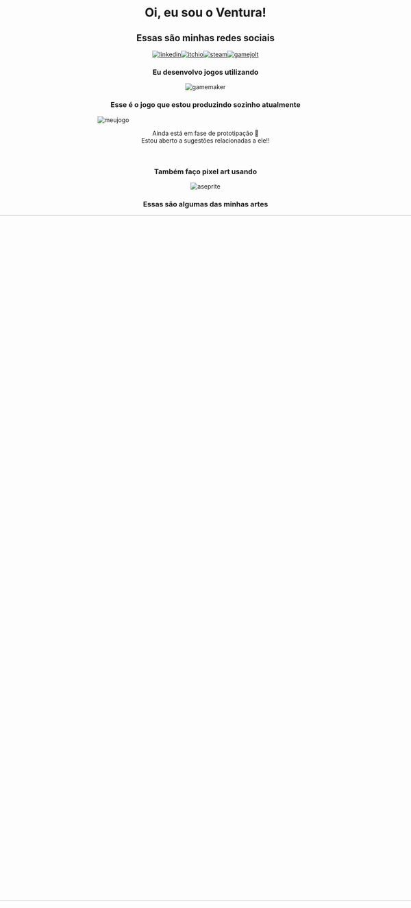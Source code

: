<h1 align="center" style="text-align:center;">Oi, eu sou o Ventura!</h1>
<h2 align="center" style="text-align:center">Essas são minhas redes sociais</h2>
<div align="center" class="container" style="display: flex; justify-content: center; align-items: center">
    <a href="https://www.linkedin.com/in/jo%C3%A3o-vitor-ventura-b2777626a/"><img src="https://img.shields.io/badge/LinkedIn-0077B5?style=for-the-badge&logo=linkedin&logoColor=white" title="linkedin"/></a>
    <a href="https://afcventura.itch.io/"><img src="https://img.shields.io/badge/Itch.io-FA5C5C?style=for-the-badge&logo=itchdotio&logoColor=white" title="itchio"/></a>
    <a href="https://steamcommunity.com/profiles/76561198795887050/"><img src="https://img.shields.io/badge/Steam-000000.svg?style=for-the-badge&logo=Steam&logoColor=white" title="steam"/></a>
    <a href="https://gamejolt.com/@AFCVentura"><img src="https://img.shields.io/badge/Game%20Jolt-CCFF00.svg?style=for-the-badge&logo=Game-Jolt&logoColor=black" title="gamejolt"/></a>
</div>
    
<h3 align="center" style="text-align:center">Eu desenvolvo jogos utilizando</h3>
<div align="center" class="container" style="display: flex; justify-content: center; align-items: center">
<img src="https://img.shields.io/badge/Gamemaker-000000.svg?style=for-the-badge&logo=Gamemaker&logoColor=white" title="gamemaker"/></div>
<h3 align="center" style="text-align:center">Esse é o jogo que estou produzindo sozinho atualmente</h3>
<img align="center" src="https://i.imgur.com/HFJEXHg.png" title="meujogo"/>
<p align="center" style="text-align: center">Ainda está em fase de prototipação 🙁<br>
Estou aberto a sugestões relacionadas a ele!!</p>
<br>
<h3 align="center" style="text-align:center">Também faço pixel art usando</h3>
<div align="center" class="container" style="display: flex; justify-content: center; align-items: center">
<img src="https://img.shields.io/badge/Aseprite-7D929E.svg?style=for-the-badge&logo=Aseprite&logoColor=white" title="aseprite"/></div>

<h3 align="center" style="text-align: center">Essas são algumas das minhas artes</h3>

<div align="center" class="container" style="display: flex; justify-content: center; align-items: center">
    <a data-flickr-embed="true" data-header="true" data-footer="true" href="https://www.flickr.com/photos/199373549@N05" title=""><img src="https://live.staticflickr.com/65535/53281231755_6e1413aef5_h.jpg" width="1200" height="1600" alt=""/></a><script async src="//embedr.flickr.com/assets/client-code.js" charset="utf-8"></script>
</div>
